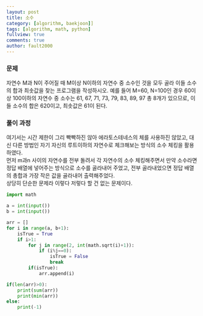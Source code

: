 ```yaml
---
layout: post
title: 소수
category: [algorithm, baekjoon]]
tags: [algorithm, math, python]
fullview: true
comments: true
author: fault2000
---
```

<h3>문제</h3>
자연수 M과 N이 주어질 때 M이상 N이하의 자연수 중 소수인 것을 모두 골라 이들 소수의 합과 최솟값을 찾는 프로그램을 작성하시오.
예를 들어 M=60, N=100인 경우 60이상 100이하의 자연수 중 소수는 61, 67, 71, 73, 79, 83, 89, 97 총 8개가 있으므로, 이들 소수의 합은 620이고, 최솟값은 61이 된다.
<h3>풀이 과정</h3>
여기서는 시간 제한이 그리 빡빡하진 않아 에라토스테네스의 체를 사용하진 않았고, 대신 다른 방법인 자기 자신의 루트이하의 자연수로 체크해보는 방식의 소수 체킹을 활용하였다.<br>
먼저 m과n 사이의 자연수를 전부 돌려서 각 자연수의 소수 체킹해주면서 만약 소수라면 정답 배열에 넣어주는 방식으로 소수를 골라내어 주었고, 전부 골라내었으면 정답 배열의 총합과 가장 작은 값을 골라내어 출력해주었다.<br>
상당히 단순한 문제라 이렇다 저렇다 할 건 없는 문제이다.<br>

```python
import math

a = int(input())
b = int(input())

arr = []
for i in range(a, b+1):
    isTrue = True
    if i>1:
        for j in range(2, int(math.sqrt(i)+1)):
            if (i%j==0):
                isTrue = False
                break
        if(isTrue):
            arr.append(i)

if(len(arr)>0):
    print(sum(arr))
    print(min(arr))
else:
    print(-1)
```